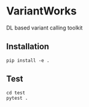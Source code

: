 # VariantWorks
DL based variant calling toolkit

## Installation

```
pip install -e .
```

## Test
```
cd test
pytest .
```
